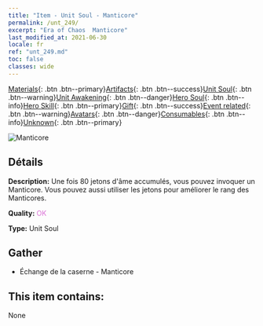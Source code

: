 ```yaml
---
title: "Item - Unit Soul - Manticore"
permalink: /unt_249/
excerpt: "Era of Chaos  Manticore"
last_modified_at: 2021-06-30
locale: fr
ref: "unt_249.md"
toc: false
classes: wide
---
```

 [Materials](/ItemsFR/){: .btn .btn--primary}[Artifacts](/ItemsFR/Artifacts/){: .btn .btn--success}[Unit Soul](/ItemsFR/UnitSoul/){: .btn .btn--warning}[Unit Awakening](/ItemsFR/UnitAwakening/){: .btn .btn--danger}[Hero Soul](/ItemsFR/HeroSoul/){: .btn .btn--info}[Hero Skill](/ItemsFR/HeroSkill/){: .btn .btn--primary}[Gift](/ItemsFR/Gift/){: .btn .btn--success}[Event related](/ItemsFR/Events/){: .btn .btn--warning}[Avatars](/ItemsFR/Avatars/){: .btn .btn--danger}[Consumables](/ItemsFR/Consumables/){: .btn .btn--info}[Unknown](/ItemsFR/Unknown/){: .btn .btn--primary}

 ![Manticore](/images/u/ti_shixie.jpg)

## Détails
 **Description:** Une fois 80 jetons d'âme accumulés, vous pouvez invoquer un Manticore. Vous pouvez aussi utiliser les jetons pour améliorer le rang des Manticores.

 **Quality:** <span style="color: #DA70D6">OK</span>

 **Type:** Unit Soul

## Gather

*    Échange de la caserne - Manticore 

## This item contains:

  None

